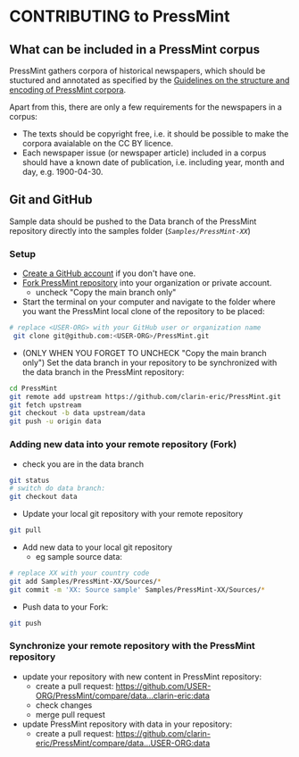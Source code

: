 # CONTRIBUTING to PressMint

## What can be included in a PressMint corpus

PressMint gathers corpora of historical newspapers, which should be stuctured and annotated as specified by the
[Guidelines on the structure and encoding of PressMint corpora](https://clarin-eric.github.io/PressMint/).

Apart from this, there are only a few requirements for the newspapers in a corpus:

* The texts should be copyright free, i.e. it should be possible to make the corpora avaialable on the CC BY licence.
* Each newspaper issue (or newspaper article) included in a corpus should have a known date of publication,
  i.e. including year, month and day, e.g. 1900-04-30.

## Git and GitHub

Sample data should be pushed to the Data branch of the PressMint repository directly into the samples folder
(*`Samples/PressMint-XX`*)

### Setup

- [Create a GitHub account](https://github.com/signup) if you don't have one.
- [Fork PressMint repository](https://github.com/clarin-eric/PressMint/fork) into your organization or private account.
  - uncheck "Copy the main branch only"
- Start the terminal on your computer and navigate to the folder where you want the PressMint local clone of the repository to be placed:

```bash
# replace <USER-ORG> with your GitHub user or organization name
 git clone git@github.com:<USER-ORG>/PressMint.git
```

- (ONLY WHEN YOU FORGET TO UNCHECK "Copy the main branch only") Set the data branch in your repository to be synchronized with the data branch in the PressMint repository:
```bash
cd PressMint
git remote add upstream https://github.com/clarin-eric/PressMint.git
git fetch upstream
git checkout -b data upstream/data
git push -u origin data
```

### Adding new data into your remote repository (Fork)
- check you are in the data branch

```bash
git status
# switch do data branch:
git checkout data
```
- Update your local git repository with your remote repository

```bash
git pull
```

- Add new data to your local git repository
  - eg sample source data:  

```bash
# replace XX with your country code
git add Samples/PressMint-XX/Sources/*
git commit -m 'XX: Source sample' Samples/PressMint-XX/Sources/*
```

- Push data to your Fork:

```bash
git push
```

### Synchronize your remote repository with the PressMint repository

- update your repository with new content in PressMint repository:
  - create a pull request: https://github.com/USER-ORG/PressMint/compare/data...clarin-eric:data
  - check changes
  - merge pull request
- update PressMint repository with data in your repository:
  - create a pull request: https://github.com/clarin-eric/PressMint/compare/data...USER-ORG:data




